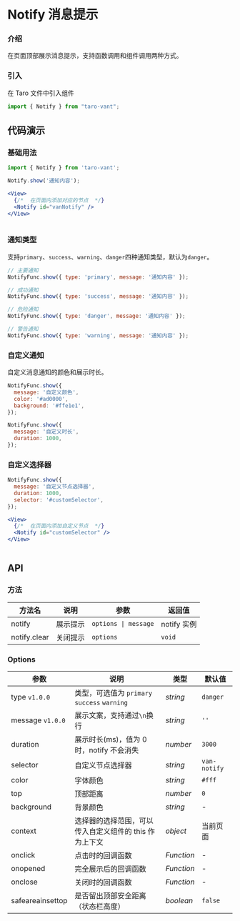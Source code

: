 # Notify 消息提示

### 介绍

在页面顶部展示消息提示，支持函数调用和组件调用两种方式。

### 引入

在 Taro 文件中引入组件

```js
import { Notify } from "taro-vant"; 
```

## 代码演示

### 基础用法

```js
import { Notify } from 'taro-vant';

Notify.show('通知内容');
```

```jsx
<View>
  {/*  在页面内添加对应的节点  */}
  <Notify id="vanNotify" />
</View>
 
```

### 通知类型

支持`primary`、`success`、`warning`、`danger`四种通知类型，默认为`danger`。

```js
// 主要通知
NotifyFunc.show({ type: 'primary', message: '通知内容' });

// 成功通知
NotifyFunc.show({ type: 'success', message: '通知内容' });

// 危险通知
NotifyFunc.show({ type: 'danger', message: '通知内容' });

// 警告通知
NotifyFunc.show({ type: 'warning', message: '通知内容' });
```

### 自定义通知

自定义消息通知的颜色和展示时长。

```js
NotifyFunc.show({
  message: '自定义颜色',
  color: '#ad0000',
  background: '#ffe1e1',
});

NotifyFunc.show({
  message: '自定义时长',
  duration: 1000,
});
```

### 自定义选择器

```js
NotifyFunc.show({
  message: '自定义节点选择器',
  duration: 1000,
  selector: '#customSelector',
});
```

```jsx
<View>
  {/*  在页面内添加自定义节点  */}
  <Notify id="customSelector" />
</View>
 
```

## API

### 方法

|  方法名        | 说明     | 参数                 | 返回值      |
| ------------ | -------- | -------------------- | ----------- |
|  notify        | 展示提示 | `options \| message` | notify 实例 |
|  notify.clear  | 关闭提示 | `options`            | `void`      |

### Options

|  参数  | 说明 | 类型 | 默认值 |
| --- | --- | --- | --- |
|  type `v1.0.0`  | 类型，可选值为 `primary` `success` `warning` | _string_ | `danger` |
|  message `v1.0.0`  | 展示文案，支持通过`\n`换行 | _string_ | `''` |
|  duration  | 展示时长(ms)，值为 0 时，notify 不会消失 | _number_ | `3000` |
|  selector  | 自定义节点选择器 | _string_ | `van-notify` |
|  color  | 字体颜色 | _string_ | `#fff` |
|  top  | 顶部距离 | _number_ | `0` |
|  background  | 背景颜色 | _string_ | - |
|  context  | 选择器的选择范围，可以传入自定义组件的 this 作为上下文 | _object_ | 当前页面 |
|  onclick  | 点击时的回调函数 | _Function_ | - |
|  onopened  | 完全展示后的回调函数 | _Function_ | - |
|  onclose  | 关闭时的回调函数 | _Function_ | - |
|  safeareainsettop  | 是否留出顶部安全距离（状态栏高度） | _boolean_ | `false` |

